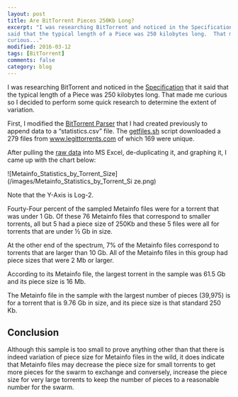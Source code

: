 ```yaml
---
layout: post
title: Are BitTorrent Pieces 250Kb Long?
excerpt: "I was researching BitTorrent and noticed in the Specification that it
said that the typical length of a Piece was 250 kilobytes long.  That made me
curious..."
modified: 2016-03-12
tags: [BitTorrent]
comments: false
category: blog
---
```


I was researching BitTorrent and noticed in the <a
href="http://www.bittorrent.org/beps/bep_0003.html" target="_blank"
rel="noreferrer noopener">Specification</a> that it said that the typical
length of a Piece was 250 kilobytes long.  That made me curious so I decided to
perform some quick research to determine the extent of variation.

First, I modified the <a href="https://github.com/Resistor52/bittorrent-parser"
target="_blank" rel="noreferrer noopener">BitTorrent Parser</a> that I had
created previously to append data to a “statistics.csv” file.  The <a
href="https://github.com/Resistor52/bittorrent-parser/blob/master/getfiles.sh"
target="_blank" rel="noreferrer noopener">getfiles.sh</a> script downloaded a
279 files from <a href="http://www.legittorrents.com">www.legittorrents.com</a>
of which 169 were unique.

After pulling the [raw data](/media/statistics.csv) into MS Excel,
de-duplicating it, and graphing it, I came up with the chart below:

![Metainfo_Statistics_by_Torrent_Size](/images/Metainfo_Statistics_by_Torrent_Si
ze.png)

Note that the Y-Axis is Log-2.

Fourty-Four percent of the sampled Metainfo files were for a torrent that was
under 1 Gb.  Of these 76 Metainfo files that correspond to smaller torrents,
all but 5 had a piece size of 250Kb and these 5 files were all for torrents
that are under ½ Gb in size.

At the other end of the spectrum, 7% of the Metainfo files correspond to
torrents that are larger than 10 Gb.  All of the Metainfo files in this group
had piece sizes that were 2 Mb or larger.

According to its Metainfo file, the largest torrent in the sample was 61.5 Gb
and its piece size is 16 Mb.

The Metainfo file in the sample with the largest number of pieces (39,975) is
for a torrent that is 9.76 Gb in size, and its piece size is that standard 250
Kb.

## Conclusion

Although this sample is too small to prove anything other than that there is
indeed variation of piece size for Metainfo files in the wild, it does indicate
that Metainfo files may decrease the piece size for small torrents to get more
pieces for the swarm to exchange and conversely, increase the piece size for
very large torrents to keep the number of pieces to a reasonable number for the
swarm.
